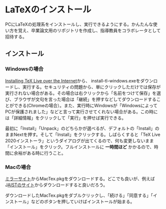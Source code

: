 # LaTeXのインストール

PCにLaTeXの処理系をインストールし、実行できるようにする。かんたんな使い方を覚え、卒業論文用のリポジトリを作成し、指導教員をコラボレータとして招待する。

## インストール

### Windowsの場合

[Installing TeX Live over the Internet](https://www.tug.org/texlive/acquire-netinstall.html)から、 install-tl-windows.exeをダウンロードし、実行する。セキュリティの問題から、単にクリックしただけでは保存が実行されない場合がある。その場合は右クリックから「名前をつけて保存」を選び、ブラウザが文句を言った場合は「継続」を押すなどしてダウンロードすることができる(Chromeの場合）。また、実行時にWindowsが「WindowsによってPCが保護されました」などと言って実行させてくれない場合がある。この時には「詳細情報」をクリックして「実行」を押せば実行できる。

最初に「Install」「Unpack」のどちらかが選べるが、デフォルトの「Install」のままNextを押す。そして「Install」をクリックする。しばらくすると「TeX Live 2020インストーラ」というダイアログが出てくるので、何も変更しないまま「インストール」をクリック。フルインストールに **一時間ほど** かかるので、時間に余裕がある時に行うこと。

### Macの場合

[ミラーサイト](https://texwiki.texjp.org/?MacTeX#mirror)からMacTex.pkgをダウンロードする。どこでも良いが、例えばJ[AISTのサイト](http://ftp.jaist.ac.jp/pub/CTAN/systems/mac/mactex/)からダウンロードすると良いだろう。

ダウンロードしたMacTex.pkgをダブルクリックし、「続ける」「同意する」「インストール」などのボタンを押していけばインストールが始まる。
